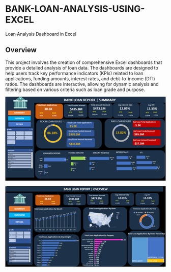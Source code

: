 # BANK-LOAN-ANALYSIS-USING-EXCEL

Loan Analysis Dashboard in Excel
## Overview
This project involves the creation of comprehensive Excel dashboards that provide a detailed analysis of loan data. The dashboards are designed to help users track key performance indicators (KPIs) related to loan applications, funding amounts, interest rates, and debt-to-income (DTI) ratios. The dashboards are interactive, allowing for dynamic analysis and filtering based on various criteria such as loan grade and purpose.



![alttext](https://github.com/Srikar29M/BANK-LOAN-ANALYSIS-USING-EXCEL/blob/main/Bank%20loan%20summary%20dashboard.png?raw=true)

![alttext](https://github.com/Srikar29M/BANK-LOAN-ANALYSIS-USING-EXCEL/blob/main/bank%20loan%20overview%20dashboard.png?raw=true)
